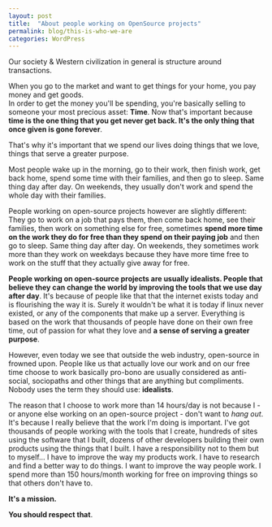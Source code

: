 ```yaml
---
layout: post
title:  "About people working on OpenSource projects"
permalink: blog/this-is-who-we-are
categories: WordPress
---
```


Our society & Western civilization in general is structure around transactions.

When you go to the market and want to get things for your home, you pay money and get goods.  
In order to get the money you'll be spending, you're basically selling to someone your most precious asset: **Time**. Now that's important because **time is the one thing that you get never get back. It's the only thing that once given is gone forever**.

That's why it's important that we spend our lives doing things that we love, things that serve a greater purpose.

Most people wake up in the morning, go to their work, then finish work, get back home, spend some time with their families, and then go to sleep. Same thing day after day. On weekends, they usually don't work and spend the whole day with their families.

People working on open-source projects however are slightly different: They go to work on a job that pays them, then come back home, see their families, then work on something else for free, sometimes **spend more time on the work they do for free than they spend on their paying job** and then go to sleep. Same thing day after day. On weekends, they sometimes work more than they work on weekdays because they have more time free to work on the stuff that they actually give away for free.

**People working on open-source projects are usually idealists. People that believe they can change the world by improving the tools that we use day after day**. It's because of people like that that the internet exists today and is flourishing the way it is. Surely it wouldn't be what it is today if linux never existed, or any of the components that make up a server. Everything is based on the work that thousands of people have done on their own free time, out of passion for what they love and **a sense of serving a greater purpose**.

However, even today we see that outside the web industry, open-source in frowned upon. People like us that actually love our work and on our free time choose to work basically pro-bono are usually considered as anti-social, sociopaths and other things that are anything but compliments. Nobody uses the term they should use: **idealists**.

The reason that I choose to work more than 14 hours/day is not because I - or anyone else working on an open-source project - don't want to _hang out_. It's because I really believe that the work I'm doing is important. I've got thousands of people working with the tools that I create, hundreds of sites using the software that I built, dozens of other developers building their own products using the things that I built. I have a responsibility not to them but to myself... I have to improve the way my products work. I have to research and find a better way to do things. I want to improve the way people work. I spend more than 150 hours/month working for free on improving things so that others don't have to.

**It's a mission.**

**You should respect that**.
